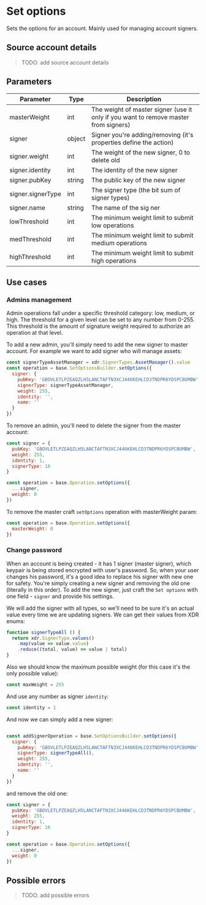 # Set options  

Sets the options for an account. Mainly used for managing account signers. 

## Source account details

> TODO: add source account details

## Parameters

| Parameter             | Type | Description        |
|-----------------------|------|--------------------|
| masterWeight          |   int      | The weight of master signer (use it only if you want to remove master from signers) |
| signer                |   object   | Signer you're adding/removing (it's properties define the action) |
| signer.weight         |   int      | The weight of the new signer, 0 to delete old |
| signer.identity       |   int      | The identity of the new signer |
| signer.pubKey         |   string   | The public key of the new signer |
| signer.signerType     |   int      | The signer type (the bit sum of signer types) |
| signer.name           |   string   | The name of the sig ner |
| lowThreshold          |   int      | The minimum weight limit to submit low operations |
| medThreshold          |   int      | The minimum weight limit to submit medium operations |
| highThreshold         |   int      | The minimum weight limit to submit high operations |

## Use cases

### Admins management

Admin operations fall under a specific threshold category: low, medium, or high. The threshold for a given level 
can be set to any number from 0-255. This threshold is the amount of signature weight required to authorize an operation at 
that level.

To add a new admin, you'll simply need to add the new signer to master account. For example we want to add signer who will
manage assets:

```javascript
const signerTypeAssetManager = xdr.SignerTypes.AssetManager().value
const operation = base.SetOptionsBuilder.setOptions({
  signer: {
    pubKey: 'GBOVLETLPZEAQZLH5LANCTAFTN3XCJ446KEHLCD3TNDPR6YDSPCBUMBW',
    signerType: signerTypeAssetManager,
    weight: 255,
    identity: '',
    name: ''
  }
})
```

To remove an admin, you'll need to delete the signer from the master account:

```javascript
const signer = {
  pubKey: 'GBOVLETLPZEAQZLH5LANCTAFTN3XCJ446KEHLCD3TNDPR6YDSPCBUMBW',
  weight: 255,
  identity: 1,
  signerType: 16
}

const operation = base.Operation.setOptions({
  ...signer,
  weight: 0
})
```

To remove the master craft `setOptions` operation with masterWeight param:
```javascript
const operation = base.Operation.setOptions({
  masterWeight: 0
})
```

###  Change password

When an account is being created - it has 1 signer (master signer), which keypair is being stored encrypted with user's
password. So, when your user changes his password, it's a good idea to replace his signer with new one for safety.
You're simply creating a new signer and removing the old one (literally in this order). To add the new signer, just 
craft the `Set options` with one field - `signer` and provide his settings.

We will add the signer with all types, so we'll need to be sure it's an actual value every time we are updating signers.
We can get their values from XDR enums:

```javascript
function signerTypeAll () {
  return xdr.SignerType.values()
    .map(value => value.value)
    .reduce((total, value) => value | total)
}
```

Also we should know the maximum possible weight (for this case it's the only possible value):

```javascript
const maxWeight = 255
```

And use any number as signer `identity`:

```javascript
const identity = 1
```

And now we can simply add a new signer:

```javascript

const addSignerOperation = base.SetOptionsBuilder.setOptions({
  signer: {
    pubKey: 'GBOVLETLPZEAQZLH5LANCTAFTN3XCJ446KEHLCD3TNDPR6YDSPCBUMBW',
    signerType: signerTypeAll(),
    weight: 255,
    identity: '',
    name: ''
  }
})
```
and remove the old one:

```javascript
const signer = {
  pubKey: 'GBOVLETLPZEAQZLH5LANCTAFTN3XCJ446KEHLCD3TNDPR6YDSPCBUMBW',
  weight: 255,
  identity: 1,
  signerType: 16
}

const operation = base.Operation.setOptions({
  ...signer,
  weight: 0
})
```

## Possible errors

> TODO: add possible errors
